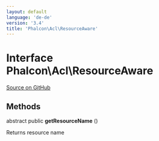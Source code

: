 ```yaml
---
layout: default
language: 'de-de'
version: '3.4'
title: 'Phalcon\Acl\ResourceAware'
---
```


# Interface **Phalcon\Acl\ResourceAware**

<a href="https://github.com/phalcon/cphalcon/tree/v3.4.0/phalcon/acl/resourceaware.zep" class="btn btn-default btn-sm">Source on GitHub</a>

## Methods

abstract public **getResourceName** ()

Returns resource name